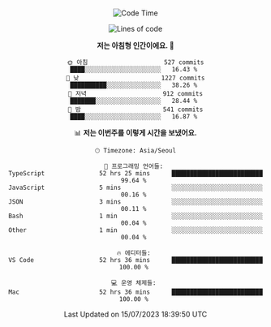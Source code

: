 <div align="center">

<br />

 <!--START_SECTION:waka-->
![Code Time](http://img.shields.io/badge/Code%20Time-1%2C036%20hrs%2023%20mins-blue)

![Lines of code](https://img.shields.io/badge/%EC%A0%80%EB%8A%94%20%EC%97%AC%ED%83%9C%EA%B9%8C%EC%A7%80%20-3.2%20million%20%EC%A4%84%EC%9D%98%20%EC%BD%94%EB%93%9C%EB%A5%BC%20%EC%9E%91%EC%84%B1%ED%96%88%EC%96%B4%EC%9A%94.-blue)

**저는 아침형 인간이에요. 🐤** 

```text
🌞 아침                     527 commits         ████░░░░░░░░░░░░░░░░░░░░░   16.43 % 
🌆 낮　                     1227 commits        ██████████░░░░░░░░░░░░░░░   38.26 % 
🌃 저녁                     912 commits         ███████░░░░░░░░░░░░░░░░░░   28.44 % 
🌙 밤　                     541 commits         ████░░░░░░░░░░░░░░░░░░░░░   16.87 % 
```


📊 **저는 이번주를 이렇게 시간을 보냈어요.** 

```text
🕑︎ Timezone: Asia/Seoul

💬 프로그래밍 언어들: 
TypeScript               52 hrs 25 mins      █████████████████████████   99.64 % 
JavaScript               5 mins              ░░░░░░░░░░░░░░░░░░░░░░░░░   00.16 % 
JSON                     3 mins              ░░░░░░░░░░░░░░░░░░░░░░░░░   00.11 % 
Bash                     1 min               ░░░░░░░░░░░░░░░░░░░░░░░░░   00.04 % 
Other                    1 min               ░░░░░░░░░░░░░░░░░░░░░░░░░   00.04 % 

🔥 에디터들: 
VS Code                  52 hrs 36 mins      █████████████████████████   100.00 % 

💻 운영 체제들: 
Mac                      52 hrs 36 mins      █████████████████████████   100.00 % 
```


 Last Updated on 15/07/2023 18:39:50 UTC
<!--END_SECTION:waka-->

</div>
